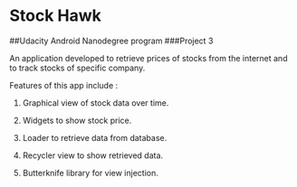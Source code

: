 # Stock Hawk
##Udacity Android Nanodegree program
###Project 3

An application developed to retrieve prices of stocks from the internet and to track stocks of specific company.

Features of this app include : 

1. Graphical view of stock data over time.

2. Widgets to show stock price.

3. Loader to retrieve data from database.

4. Recycler view to show retrieved data.

5. Butterknife library for view injection.
